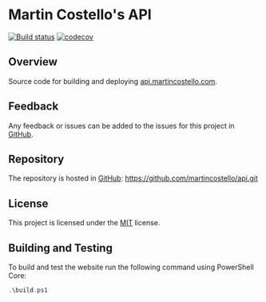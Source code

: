 # Martin Costello's API

[![Build status](https://github.com/martincostello/api/workflows/build/badge.svg?branch=main&event=push)](https://github.com/martincostello/api/actions?query=workflow%3Abuild+branch%3Amain+event%3Apush)
[![codecov](https://codecov.io/gh/martincostello/api/branch/main/graph/badge.svg)](https://codecov.io/gh/martincostello/api)

## Overview

Source code for building and deploying [api.martincostello.com](https://api.martincostello.com/).

## Feedback

Any feedback or issues can be added to the issues for this project in [GitHub](https://github.com/martincostello/api/issues).

## Repository

The repository is hosted in [GitHub](https://github.com/martincostello/api): <https://github.com/martincostello/api.git>

## License

This project is licensed under the [MIT](https://github.com/martincostello/api/blob/main/LICENSE) license.

## Building and Testing

To build and test the website run the following command using PowerShell Core:

```powershell
.\build.ps1
```
